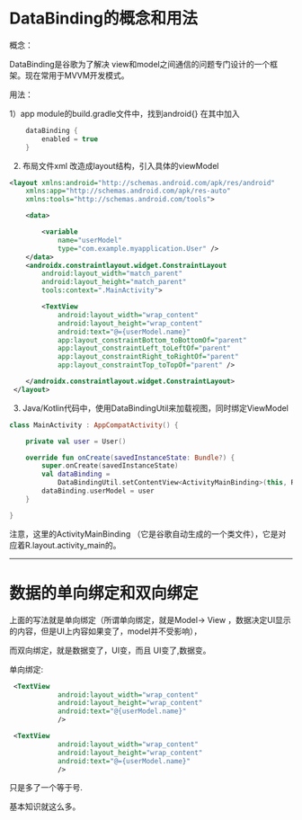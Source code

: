 # DataBinding的概念和用法



概念：

DataBinding是谷歌为了解决 view和model之间通信的问题专门设计的一个框架。现在常用于MVVM开发模式。

用法：

1）app module的build.gradle文件中，找到android{} 在其中加入 

```groovy
    dataBinding {
        enabled = true
    }
```

2) 布局文件xml 改造成layout结构，引入具体的viewModel

```xml
<layout xmlns:android="http://schemas.android.com/apk/res/android"
    xmlns:app="http://schemas.android.com/apk/res-auto"
    xmlns:tools="http://schemas.android.com/tools">

    <data>

        <variable
            name="userModel"
            type="com.example.myapplication.User" />
    </data>
    <androidx.constraintlayout.widget.ConstraintLayout
        android:layout_width="match_parent"
        android:layout_height="match_parent"
        tools:context=".MainActivity">

        <TextView
            android:layout_width="wrap_content"
            android:layout_height="wrap_content"
            android:text="@={userModel.name}"
            app:layout_constraintBottom_toBottomOf="parent"
            app:layout_constraintLeft_toLeftOf="parent"
            app:layout_constraintRight_toRightOf="parent"
            app:layout_constraintTop_toTopOf="parent" />

    </androidx.constraintlayout.widget.ConstraintLayout>
 </layout>
```

3) Java/Kotlin代码中，使用DataBindingUtil来加载视图，同时绑定ViewModel

```kotlin
class MainActivity : AppCompatActivity() {

    private val user = User()

    override fun onCreate(savedInstanceState: Bundle?) {
        super.onCreate(savedInstanceState)
        val dataBinding =
            DataBindingUtil.setContentView<ActivityMainBinding>(this, R.layout.activity_main)
        dataBinding.userModel = user
    }

}
```

注意，这里的ActivityMainBinding （它是谷歌自动生成的一个类文件），它是对应着R.layout.activity_main的。



***

# 数据的单向绑定和双向绑定

上面的写法就是单向绑定（所谓单向绑定，就是Model-> View ，数据决定UI显示的内容，但是UI上内容如果变了，model并不受影响），

而双向绑定，就是数据变了，UI变，而且 UI变了,数据变。

单向绑定:

```xml
 <TextView
            android:layout_width="wrap_content"
            android:layout_height="wrap_content"
            android:text="@{userModel.name}"
            />
```

```xml
 <TextView
            android:layout_width="wrap_content"
            android:layout_height="wrap_content"
            android:text="@={userModel.name}"
            />
```

只是多了一个等于号.

基本知识就这么多。